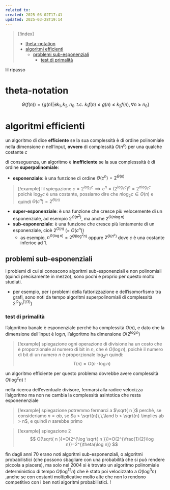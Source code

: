 ```yaml
---
related to: 
created: 2025-03-02T17:41
updated: 2025-03-28T19:14
---
```

>[!index]
>- [theta-notation](#theta-notation)
>- [algoritmi efficienti](#algoritmi%20efficienti)
>	- [problemi sub-esponenziali](#problemi%20sub-esponenziali)
>		- [test di primalità](#test%20di%20primalit%C3%A0)

lil ripasso
# theta-notation
$$\Theta(f(n))=\{g(n) | \exists k_{1},k_{2}, n_{0}\,\,\,t.c. \,\, k_{1}f(n)\leq g(n)\leq k_{2}f(n), \forall n \geq n_{0}\}$$
# algoritmi efficienti
un algoritmo di dice **efficiente** se la sua complessità è di ordine polinomiale nella dimensione $n$ nell’input, **ovvero** di complessità $O(n^c)$ per una qualche costante $c$

di conseguenza, un algoritmo è **inefficiente** se la sua complesssità è di ordine **superpolinomiale**:
- **esponenziale**:  è una funzione di ordine $\Theta(c^n) = 2^{\Theta(n)}$
>[!example] lil spiegazione
>$c=2^{\log_{2}c} \implies c^n=(2^{\log_{2}c})^n = 2^{n\log_{2}c}$
poichè $\log_{2}c$ è una costante, possiamo dire che $n\log_{2}c \in \Theta(n)$
e quindi $\Theta(c^n) = 2^{\Theta(n)}$
- **super-esponenziale**: è una funzione che cresce più velocemente di un esponenziale, ad esempio $2^{\Theta(n^2)}$, ma anche $2^{\Theta(n\log n)}$
- **sub-esponenziale**: è una funzione che cresce più lentamente di un esponenziale, cioè $2^{O(n)}$ (= $O(c^n)$)
	- as esempio, $n^{\Theta(\log n)}=2^{\Theta(\log^2n)}$ oppure $2^{\Theta(n^c)}$ dove $c$ è una costante inferioe ad 1.
## problemi sub-esponenziali
i problemi di cui si conoscono algoritmi sub-esponenziali e non polinomiali (quindi precisamente in mezzo), sono pochi e proprio per questo molto studiati.
- per esempio, per i problemi della fattorizzazione e dell’isomorfismo tra grafi, sono noti da tempo algoritmi superpolinomiali di complessità $2^O(n^{(1/3)})$ 
### test di primalità
l’algoritmo banale è esponenziale perchè ha complessità $O(n)$, e dato che la dimensione dell’input è $\log n$, l’algoritmo ha dimensione $O(2^{\log n})$
>[!example] spiegazione
>ogni operazione di divisione ha un costo che è proporzionale al numero di bit in $n$, che è $O(\log n)$, poichè il numero di bit di un numero $n$ è proporzionale $\log_{2}n$ 
quindi:
$$T(n)=O(n \cdot\log n)$$


un algoritmo efficiente per questo problema dovrebbe avere complessità $O(\log^c n)$ !

nella ricerca dell’eventuale divisore, fermarsi alla radice velocizza l’algoritmo ma non ne cambia la complessità asintotica che resta esponenenziale
>[!example] spiegazione
>potremmo fermarci a $\sqrt{ n }$ perchè, se consideriamo $n=ab$, se $a > \sqrt{n}\,\,\land b > \sqrt{n} \implies ab > n$, e quindi $n$ sarebbe primo

>[!example] spiegazione 2
$$ O(\sqrt{ n })=O(2^{\log \sqrt{ n }})=O(2^{\frac{1}{2}\log n})=2^{\theta(\log n)} $$

fin dagli anni 70 erano noti algoritmi sub-esponenziali, o algoritmi probabilistici (che possono sbagliare con una probabilità che si può rendere piccola a piacere), ma solo nel 2004 si è trovato un algoritmo polinomiale deterministico di tempo $O(\log^{12}n)$ che è stato poi velocizzato a $O(\log^3n)$ ,anche se con costanti moltiplicative molto alte che non lo rendono competitivo con i ben noti algoritmi probabilistici. !